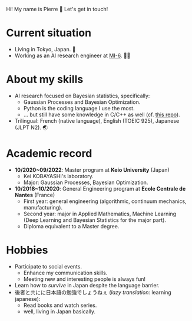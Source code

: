 Hi! My name is Pierre 👋
Let's get in touch!

# Current situation

- Living in Tokyo, Japan. 🗾 
- Working as an AI research engineer at [MI-6](https://mi-6.co.jp/). 👨‍💻

# About my skills 

- AI research focused on Bayesian statistics, specifically:
  - Gaussian Processes and Bayesian Optimization.
  - Python is the coding language I use the most.
  - ... but still have some knowledge in C/C++ as well (cf. [this repo](https://github.com/pjpollot/game_of_life)).
- Trilingual: French (native language), English (TOEIC 925), Japanese (JLPT N2). 🌏

# Academic record

- **10/2020~09/2022**: Master program at **Keio University** (Japan)
  - Kei KOBAYASHI's laboratory.
  - Major: Gaussian Processes, Bayesian Optimization.
- **10/2018~10/2020**: General Engineering program at **Ecole Centrale de Nantes** (France)
  - First year: general engineering (algorithmic, continuum mechanics, manufacturing).
  - Second year: major in Applied Mathematics, Machine Learning (Deep Learning and Bayesian Statistics for the major part).
  - Diploma equivalent to a Master degree.

# Hobbies 

- Participate to social events.
  - Enhance my communication skills.
  - Meeting new and interesting people is always fun!
- Learn how to *survive* in Japan despite the language barrier.
- 後者と共にに日本語の勉強でしょうねぇ (*lazy translation:* learning japanese):
  - Read books and watch series.
  - well, living in Japan basically.
